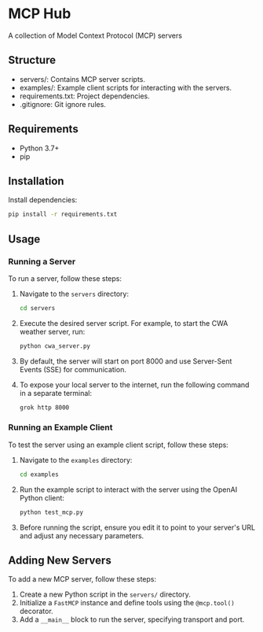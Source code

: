 # MCP Hub

A collection of Model Context Protocol (MCP) servers

## Structure

- servers/: Contains MCP server scripts.
- examples/: Example client scripts for interacting with the servers.
- requirements.txt: Project dependencies.
- .gitignore: Git ignore rules.

## Requirements

- Python 3.7+
- pip

## Installation

Install dependencies:

```bash
pip install -r requirements.txt
```

## Usage

### Running a Server

To run a server, follow these steps:

1. Navigate to the `servers` directory:

   ```bash
   cd servers
   ```

2. Execute the desired server script. For example, to start the CWA weather server, run:

   ```bash
   python cwa_server.py
   ```

3. By default, the server will start on port 8000 and use Server-Sent Events (SSE) for communication.

4. To expose your local server to the internet, run the following command in a separate terminal:

   ```bash
   grok http 8000
   ```

### Running an Example Client

To test the server using an example client script, follow these steps:

1. Navigate to the `examples` directory:

   ```bash
   cd examples
   ```

2. Run the example script to interact with the server using the OpenAI Python client:

   ```bash
   python test_mcp.py
   ```

3. Before running the script, ensure you edit it to point to your server's URL and adjust any necessary parameters.

## Adding New Servers

To add a new MCP server, follow these steps:

1. Create a new Python script in the `servers/` directory.
2. Initialize a `FastMCP` instance and define tools using the `@mcp.tool()` decorator.
3. Add a `__main__` block to run the server, specifying transport and port.
